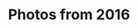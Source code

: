 ---
layout: photo_set
title: Photos from 2016
permalink: /photography/2016/

photos:
    set: 2016
    size: 26
    indeximage: 1
---